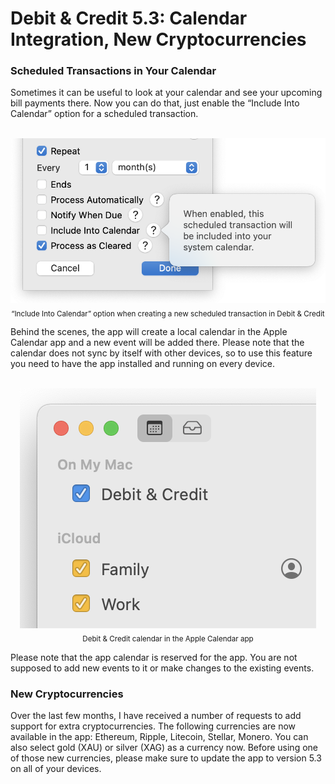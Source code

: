# Debit & Credit 5.3: Calendar Integration, New Cryptocurrencies

### Scheduled Transactions in Your Calendar
Sometimes it can be useful to look at your calendar and see your upcoming bill payments there. Now you can do that, just enable the “Include Into Calendar” option for a scheduled transaction.<br/><br/>

<p align="center">
  <img src="/images/5.3-calendar-option.png" alt="“Include Into Calendar” option when creating a new scheduled transaction in Debit & Credit"/>
  <br/><sub>“Include Into Calendar” option when creating a new scheduled transaction in Debit & Credit</sub>
</p>

Behind the scenes, the app will create a local calendar in the Apple Calendar app and a new event will be added there. Please note that the calendar does not sync by itself with other devices, so to use this feature you need to have the app installed and running on every device.<br/><br/>

<p align="center">
  <img src="/images/5.3-mac-calendar.png" alt="Debit & Credit calendar in the Apple Calendar app"/>
  <br/><sub>Debit & Credit calendar in the Apple Calendar app</sub>
</p>

Please note that the app calendar is reserved for the app. You are not supposed to add new events to it or make changes to the existing events.

### New Cryptocurrencies

Over the last few months, I have received a number of requests to add support for extra cryptocurrencies. The following currencies are now available in the app: Ethereum, Ripple, Litecoin, Stellar, Monero. You can also select gold (XAU) or silver (XAG) as a currency now.
Before using one of those new currencies, please make sure to update the app to version 5.3 on all of your devices.
